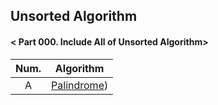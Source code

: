 ## Unsorted Algorithm
#### < Part 000. Include All of Unsorted Algorithm>
|Num.|Algorithm|
|:--:|:--:|
|A|[Palindrome](https://github.com/h-beeen/Algorithm/tree/master/000_Unsorted/A_Palindrome))|

